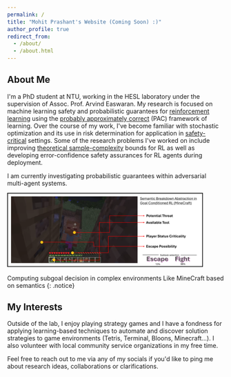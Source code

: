 ```yaml
---
permalink: /
title: "Mohit Prashant's Website (Coming Soon) :)"
author_profile: true
redirect_from: 
  - /about/
  - /about.html
---
```



About Me
------
I'm a PhD student at NTU, working in the HESL laboratory under the supervision of Assoc. Prof. Arvind Easwaran. 
My research is focused on machine learning safety and probabilistic guarantees for [reinforcement learning](https://en.wikipedia.org/wiki/Reinforcement_learning) using the [probably approximately correct](https://en.wikipedia.org/wiki/Probably_approximately_correct_learning) (PAC) framework of learning.
Over the course of my work, I've become familiar with stochastic optimization and its use in risk determination for application in [safety-critical](https://en.wikipedia.org/wiki/Safety-critical_system) settings. 
Some of the research problems I've worked on include improving [theoretical sample-complexity](https://en.wikipedia.org/wiki/Sample_complexity) bounds for RL as well as developing error-confidence safety assurances for RL agents during deployment. 

I am currently investigating probabilistic guarantees within adversarial multi-agent systems.

<img src='/images/MinecraftRL.png'>

Computing subgoal decision in complex environments Like MineCraft based on semantics
{: .notice}


My Interests
------
Outside of the lab, I enjoy playing strategy games and I have a fondness for applying learning-based techniques to automate and discover solution strategies to game environments (Tetris, Terminal, Bloons, Minecraft...).
I also volunteer with local community service organizations in my free time.

Feel free to reach out to me via any of my socials if you'd like to ping me about research ideas, collaborations or clarifications.

<head>
    <style>
        .column {
            float: left;
            width: 47%;

        }

        img {
            width: 90%
        }
    </style>
</head>

<body>
    <div class="column">
        <img src="/images/tetrisbot.gif">
    </div>
    <div class="column">
        <img src="/images/LunarLander.gif">
    </div>
</body>

RL agent solutions to Tetris and LunarLander
{: .notice}


Recent Updates
======


